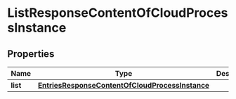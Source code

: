
# ListResponseContentOfCloudProcessInstance

## Properties
Name | Type | Description | Notes
------------ | ------------- | ------------- | -------------
**list** | [**EntriesResponseContentOfCloudProcessInstance**](EntriesResponseContentOfCloudProcessInstance.md) |  |  [optional]



